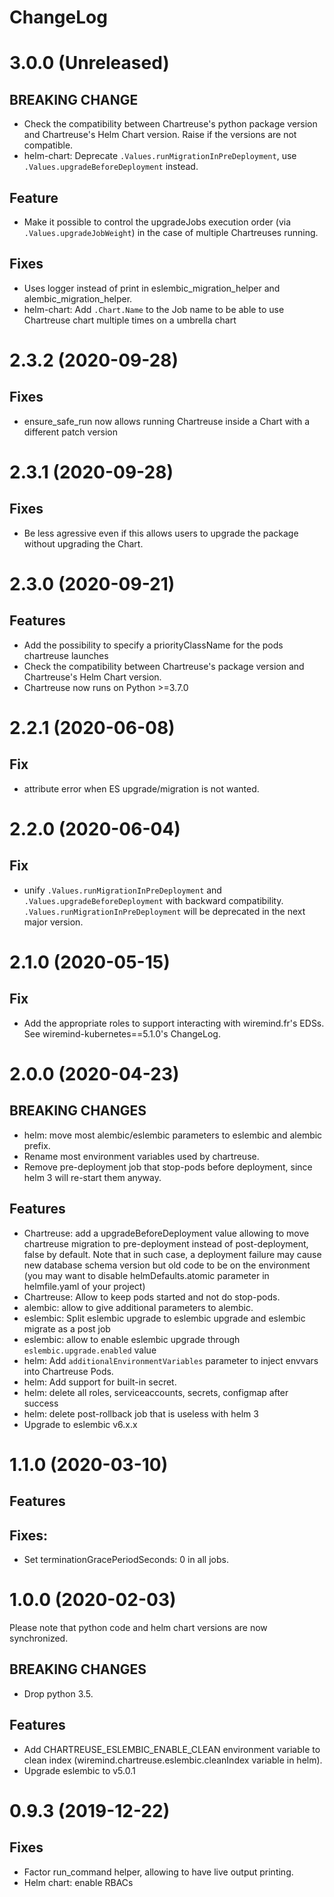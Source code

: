 # ChangeLog

# 3.0.0 (Unreleased)
## BREAKING CHANGE
- Check the compatibility between Chartreuse's python package version and Chartreuse's Helm Chart version. Raise if the versions are not compatible.
- helm-chart: Deprecate `.Values.runMigrationInPreDeployment`, use `.Values.upgradeBeforeDeployment` instead.
## Feature
- Make it possible to control the upgradeJobs execution order (via `.Values.upgradeJobWeight`) in the case of multiple Chartreuses running.
## Fixes
- Uses logger instead of print in eslembic_migration_helper and alembic_migration_helper.
- helm-chart: Add `.Chart.Name` to the Job name to be able to use Chartreuse chart multiple times on a umbrella chart

# 2.3.2 (2020-09-28)
## Fixes
- ensure_safe_run now allows running Chartreuse inside a Chart with a different patch version

# 2.3.1 (2020-09-28)
## Fixes
- Be less agressive even if this allows users to upgrade the package without upgrading the Chart.

# 2.3.0 (2020-09-21)
## Features
- Add the possibility to specify a priorityClassName for the pods chartreuse launches
- Check the compatibility between Chartreuse's package version and Chartreuse's Helm Chart version.
- Chartreuse now runs on Python >=3.7.0

# 2.2.1 (2020-06-08)
## Fix
- attribute error when ES upgrade/migration is not wanted.

# 2.2.0 (2020-06-04)
## Fix
- unify `.Values.runMigrationInPreDeployment` and `.Values.upgradeBeforeDeployment` with backward compatibility.
`.Values.runMigrationInPreDeployment` will be deprecated in the next major version.

# 2.1.0 (2020-05-15)
## Fix
- Add the appropriate roles to support interacting with wiremind.fr's EDSs. See wiremind-kubernetes==5.1.0's ChangeLog.

# 2.0.0 (2020-04-23)
## BREAKING CHANGES
- helm: move most alembic/eslembic parameters to eslembic and alembic prefix.
- Rename most environment variables used by chartreuse.
- Remove pre-deployment job that stop-pods before deployment, since helm 3 will re-start them anyway.
## Features
- Chartreuse: add a upgradeBeforeDeployment value allowing to move chartreuse migration to pre-deployment instead of post-deployment, false by default. Note that in such case, a deployment failure may cause new database schema version but old code to be on the environment (you may want to disable helmDefaults.atomic parameter in helmfile.yaml of your project)
- Chartreuse: Allow to keep pods started and not do stop-pods.
- alembic: allow to give additional parameters to alembic.
- eslembic: Split eslembic upgrade to eslembic upgrade and eslembic migrate as a post job
- eslembic: allow to enable eslembic upgrade through `eslembic.upgrade.enabled` value
- helm: Add `additionalEnvironmentVariables` parameter to inject envvars into Chartreuse Pods.
- helm: Add support for built-in secret.
- helm: delete all roles, serviceaccounts, secrets, configmap after success
- helm: delete post-rollback job that is useless with helm 3
- Upgrade to eslembic v6.x.x

# 1.1.0 (2020-03-10)
## Features
## Fixes:
- Set terminationGracePeriodSeconds: 0 in all jobs.

# 1.0.0 (2020-02-03)
Please note that python code and helm chart versions are now synchronized.
## BREAKING CHANGES
- Drop python 3.5.
## Features
- Add CHARTREUSE_ESLEMBIC_ENABLE_CLEAN environment variable to clean index (wiremind.chartreuse.eslembic.cleanIndex variable in helm).
- Upgrade eslembic to v5.0.1

# 0.9.3 (2019-12-22)
## Fixes
- Factor run_command helper, allowing to have live output printing.
- Helm chart: enable RBACs
